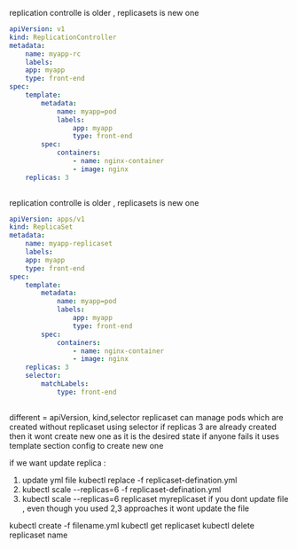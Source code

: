 
replication controlle is older , replicasets is new one

```yaml
apiVersion: v1
kind: ReplicationController
metadata:
	name: myapp-rc
	labels:
	app: myapp
	type: front-end
spec:
	template:
		metadata:
			name: myapp=pod
			labels:
				app: myapp
				type: front-end
		spec:
			containers:
				- name: nginx-container
				- image: nginx
	replicas: 3
		
```



replication controlle is older , replicasets is new one

```yaml
apiVersion: apps/v1
kind: ReplicaSet
metadata:
	name: myapp-replicaset
	labels:
	app: myapp
	type: front-end
spec:
	template:
		metadata:
			name: myapp=pod
			labels:
				app: myapp
				type: front-end
		spec:
			containers:
				- name: nginx-container
				- image: nginx
	replicas: 3
	selector: 
		matchLabels:
			type: front-end
		
```

different = apiVersion, kind,selector
replicaset can manage pods which are created without replicaset using selector
if replicas 3 are already created then it wont create new one as it is the desired state
if anyone fails it uses template section config to create new one

if we want update replica :
1. update yml file
	kubectl replace -f replicaset-defination.yml
2. kubectl scale --replicas=6 -f replicaset-defination.yml
3. kubectl scale --replicas=6 replicaset myreplicaset
if you dont update file , even though you used 2,3 approaches it wont update the file

kubectl create -f filename.yml
kubectl get replicaset
kubectl delete replicaset name
